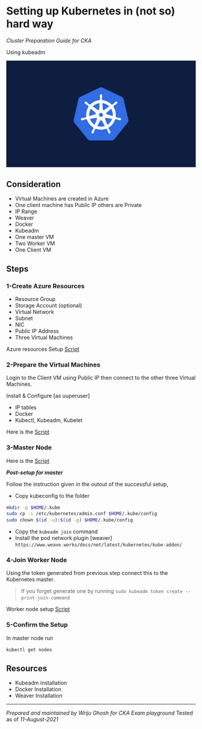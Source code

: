 # Setting up Kubernetes in (not so) hard way


*Cluster Preparation Guide for CKA*

Using kubeadm

![K8s](k8.jpg)
## Consideration

- Virtual Machines are created in Azure
- One client machine has Public IP others are Private
- IP Range
- Weaver
- Docker
- Kubeadm
- One master VM
- Two Worker VM
- One Client VM

## Steps

### 1-Create Azure Resources

- Resource Group
- Storage Account (optional)
- Virtual Network
- Subnet
- NIC
- Public IP Address
- Three Virtual Machines

Azure resources Setup [Script](script-aug21/01-azure-cluster.sh)

### 2-Prepare the Virtual Machines

Login to the Client VM using Public IP then connect to the other three Virtual Machines.

Install & Configure [as uuperuser]

- IP tables
- Docker
- Kubectl, Kubeadm, Kubelet

Here is the [Script](script-aug21/02-all-node-setup.sh)

### 3-Master Node

Here is the [Script](script-aug21/03-master-setup.sh)

***Post-setup for master***

Follow the instruction given in the outout of the successful setup,

- Copy kubeconfig to the folder
  
```sh
mkdir -p $HOME/.kube
sudo cp -i /etc/kubernetes/admin.conf $HOME/.kube/config
sudo chown $(id -u):$(id -g) $HOME/.kube/config
```

- Copy the `kubeadm join` command
- Install the pod network plugin [weaver]
  `https://www.weave.works/docs/net/latest/kubernetes/kube-addon/`

### 4-Join Worker Node

Using the token generated from previous step connect this to the Kubernetes master.

> If you forget generate one by running `sudo kubeadm token create --print-join-command`

Worker node setup [Script](script-aug21/04-worker-setup.sh)

### 5-Confirm the Setup

In master node run

```bash
kubectl get nodes 
```

## Resources

- Kubeadm installation
- Docker Installation
- Weaver Installation

---

*Prepared and maintained by Wriju Ghosh for CKA Exam playground*
Tested as of *11-August-2021*
